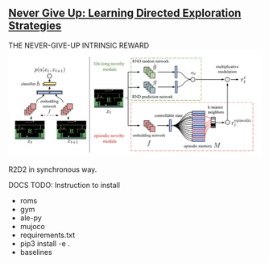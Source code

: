 ## [Never Give Up: Learning Directed Exploration Strategies](https://arxiv.org/abs/2002.06038)

THE NEVER-GIVE-UP INTRINSIC REWARD
![](docs/reward.png)

R2D2 in synchronous way.

DOCS TODO:
Instruction to install
- roms
- gym
- ale-py
- mujoco
- requirements.txt
- pip3 install -e .
- baselines
